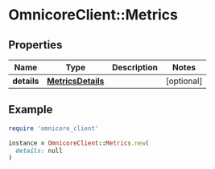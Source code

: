 # OmnicoreClient::Metrics

## Properties

| Name | Type | Description | Notes |
| ---- | ---- | ----------- | ----- |
| **details** | [**MetricsDetails**](MetricsDetails.md) |  | [optional] |

## Example

```ruby
require 'omnicore_client'

instance = OmnicoreClient::Metrics.new(
  details: null
)
```

